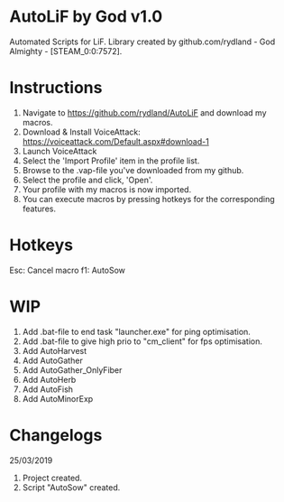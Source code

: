 # AutoLiF by God v1.0
Automated Scripts for LiF. Library created by github.com/rydland - God Almighty - [STEAM_0:0:7572].
# Instructions
1. Navigate to https://github.com/rydland/AutoLiF and download my macros.
1. Download & Install VoiceAttack: https://voiceattack.com/Default.aspx#download-1
2. Launch VoiceAttack
3. Select the 'Import Profile' item in the profile list.
4. Browse to the .vap-file you've downloaded from my github.
5. Select the profile and click, 'Open'.
6. Your profile with my macros is now imported.
7. You can execute macros by pressing hotkeys for the corresponding features.
# Hotkeys
Esc: Cancel macro
f1: AutoSow
# WIP
1. Add .bat-file to end task "launcher.exe" for ping optimisation.
2. Add .bat-file to give high prio to "cm_client" for fps optimisation.
3. Add AutoHarvest
4. Add AutoGather
5. Add AutoGather_OnlyFiber
6. Add AutoHerb
7. Add AutoFish
8. Add AutoMinorExp
# Changelogs
25/03/2019
1. Project created.
2. Script "AutoSow" created.
